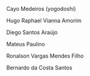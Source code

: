 Cayo Medeiros (yogodoshi)

Hugo Raphael Vianna Amorim

Diego Santos Araújo

Mateus Paulino

Ronalson Vargas Mendes Filho

Bernardo da Costa Santos


